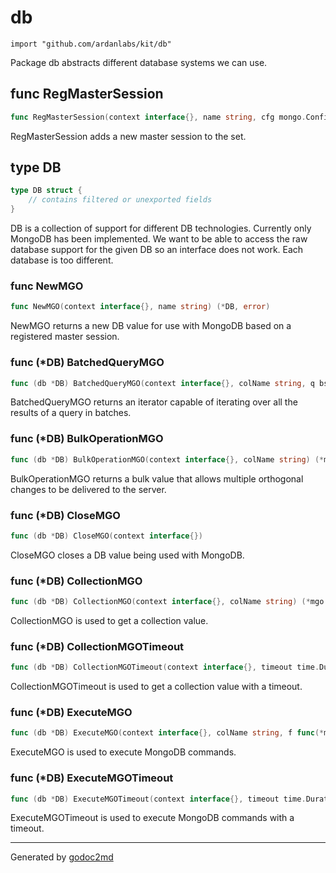 
# db
    import "github.com/ardanlabs/kit/db"

Package db abstracts different database systems we can use.






## func RegMasterSession
``` go
func RegMasterSession(context interface{}, name string, cfg mongo.Config) error
```
RegMasterSession adds a new master session to the set.



## type DB
``` go
type DB struct {
    // contains filtered or unexported fields
}
```
DB is a collection of support for different DB technologies. Currently
only MongoDB has been implemented. We want to be able to access the raw
database support for the given DB so an interface does not work. Each
database is too different.









### func NewMGO
``` go
func NewMGO(context interface{}, name string) (*DB, error)
```
NewMGO returns a new DB value for use with MongoDB based on a registered
master session.




### func (\*DB) BatchedQueryMGO
``` go
func (db *DB) BatchedQueryMGO(context interface{}, colName string, q bson.M) (*mgo.Iter, error)
```
BatchedQueryMGO returns an iterator capable of iterating over
all the results of a query in batches.



### func (\*DB) BulkOperationMGO
``` go
func (db *DB) BulkOperationMGO(context interface{}, colName string) (*mgo.Bulk, error)
```
BulkOperationMGO returns a bulk value that allows multiple orthogonal
changes to be delivered to the server.



### func (\*DB) CloseMGO
``` go
func (db *DB) CloseMGO(context interface{})
```
CloseMGO closes a DB value being used with MongoDB.



### func (\*DB) CollectionMGO
``` go
func (db *DB) CollectionMGO(context interface{}, colName string) (*mgo.Collection, error)
```
CollectionMGO is used to get a collection value.



### func (\*DB) CollectionMGOTimeout
``` go
func (db *DB) CollectionMGOTimeout(context interface{}, timeout time.Duration, colName string) (*mgo.Collection, error)
```
CollectionMGOTimeout is used to get a collection value with a timeout.



### func (\*DB) ExecuteMGO
``` go
func (db *DB) ExecuteMGO(context interface{}, colName string, f func(*mgo.Collection) error) error
```
ExecuteMGO is used to execute MongoDB commands.



### func (\*DB) ExecuteMGOTimeout
``` go
func (db *DB) ExecuteMGOTimeout(context interface{}, timeout time.Duration, colName string, f func(*mgo.Collection) error) error
```
ExecuteMGOTimeout is used to execute MongoDB commands with a timeout.









- - -
Generated by [godoc2md](http://godoc.org/github.com/davecheney/godoc2md)